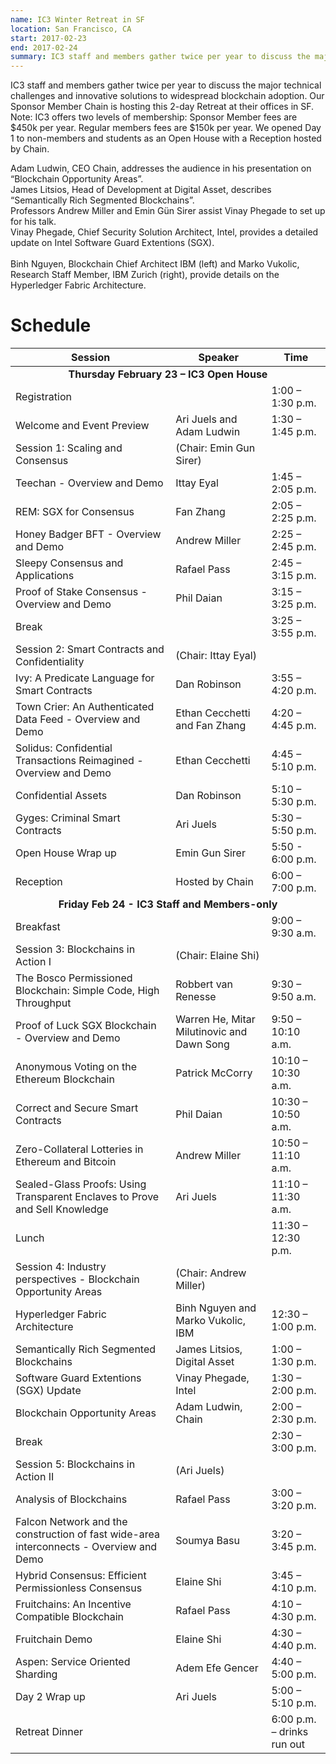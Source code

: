 ```yaml
---
name: IC3 Winter Retreat in SF
location: San Francisco, CA
start: 2017-02-23
end: 2017-02-24
summary: IC3 staff and members gather twice per year to discuss the major technical challenges and innovative solutions to widespread blockchain adoption. Our Sponsor Member Chain is hosting this 2-day Retreat at their offices in SF.
---
```


IC3 staff and members gather twice per year to discuss the major technical challenges and innovative solutions to widespread blockchain adoption.
Our Sponsor Member Chain is hosting this 2-day Retreat at their offices in SF.
Note: IC3 offers two levels of membership: Sponsor Member fees are $450k per year. Regular members fees are $150k per year.
We opened Day 1 to non-members and students as an Open House with a Reception hosted by Chain.

<div class="ui press-picture basic left floated segment">
    <img src="../images/events/retreat-SF-2017/image001.jpg" alt="" class="ui image"/>
    <div class="ui bottom attached message">
      Adam Ludwin, CEO Chain, addresses the audience in his presentation on “Blockchain Opportunity Areas”.
    </div>
</div>

<div class="ui press-picture basic left floated segment">
    <img src="../images/events/retreat-SF-2017/image002.jpg" alt="" class="ui image"/>
    <div class="ui bottom attached message">
      James Litsios, Head of Development at Digital Asset, describes “Semantically Rich Segmented Blockchains”.
    </div>
</div>

<div class="ui press-picture basic left floated segment">
    <img src="../images/events/retreat-SF-2017/image005.jpg" alt="" class="ui image"/>
    <div class="ui bottom attached message">
      Professors Andrew Miller and Emin Gün Sirer assist Vinay Phegade to set up for his talk.
    </div>
</div>

<div class="ui press-picture basic left floated segment">
    <img src="../images/events/retreat-SF-2017/image006.jpg" alt="" class="ui image"/>
    <div class="ui bottom attached message">
      Vinay Phegade, Chief Security Solution Architect, Intel, provides a detailed update on Intel Software Guard Extentions (SGX).
    </div>
</div>

<div class="ui press-picture-2 compact basic left floated segment">
  <div class="ui medium images">
    <img src="../images/events/retreat-SF-2017/image003.jpg" alt=""/>
    <img src="../images/events/retreat-SF-2017/image004.jpg" alt=""/>
  </div>
  <div class="ui bottom attached message">
    Binh Nguyen, Blockchain Chief Architect IBM (left) and Marko Vukolic, Research Staff Member, IBM Zurich (right), provide details on the Hyperledger Fabric Architecture.
  </div>
</div>

<div class="ui clearing horizontal divider">
  <i class="certificate icon"></i>
</div>

# Schedule

<table class="ui striped table">
<thead>
<tr>
<th>Session</th>
<th>Speaker</th>
<th>Time</th>
</tr>
</thead>
<tbody>
<tr>
<td colspan="3" style="text-align:center"><strong>Thursday February 23 – IC3 Open House</strong></td>
</tr>
<tr>
<td>Registration</td>
<td> </td>
<td>1:00 – 1:30 p.m.</td>
</tr>
<tr>
<td>Welcome and Event Preview</td>
<td>Ari Juels and Adam Ludwin</td>
<td>1:30 – 1:45 p.m.</td>
</tr>
<tr>
<td>Session 1: Scaling and Consensus  </td>
<td>(Chair: Emin Gun Sirer)</td>
<td> </td>
</tr>
<tr>
<td>Teechan - Overview and Demo</td>
<td>Ittay Eyal</td>
<td>1:45 – 2:05 p.m.</td>
</tr>
<tr>
<td>REM: SGX for Consensus</td>
<td>Fan Zhang</td>
<td>2:05 – 2:25 p.m.</td>
</tr>
<tr>
<td>Honey Badger BFT - Overview and Demo</td>
<td>Andrew Miller</td>
<td>2:25 – 2:45 p.m.</td>
</tr>
<tr>
<td>Sleepy Consensus and Applications</td>
<td>Rafael Pass</td>
<td>2:45 – 3:15 p.m.</td>
</tr>
<tr>
<td>Proof of Stake Consensus - Overview and Demo</td>
<td>Phil Daian</td>
<td>3:15 – 3:25 p.m.</td>
</tr>
<tr>
<td>Break</td>
<td> </td>
<td>3:25 – 3:55 p.m.</td>
</tr>
<tr>
<td>Session 2: Smart Contracts and Confidentiality</td>
<td>(Chair: Ittay Eyal)</td>
<td> </td>
</tr>
<tr>
<td>Ivy: A Predicate Language for Smart Contracts</td>
<td>Dan Robinson</td>
<td>3:55 – 4:20 p.m.</td>
</tr>
<tr>
<td>Town Crier: An Authenticated Data Feed - Overview and Demo</td>
<td>Ethan Cecchetti and Fan Zhang</td>
<td>4:20 – 4:45 p.m.</td>
</tr>
<tr>
<td>Solidus: Confidential Transactions Reimagined - Overview and Demo</td>
<td>Ethan Cecchetti</td>
<td>4:45 – 5:10 p.m.</td>
</tr>
<tr>
<td>Confidential Assets</td>
<td>Dan Robinson</td>
<td>5:10 – 5:30 p.m.</td>
</tr>
<tr>
<td>Gyges: Criminal Smart Contracts</td>
<td>Ari Juels</td>
<td>5:30 – 5:50 p.m.</td>
</tr>
<tr>
<td>Open House Wrap up</td>
<td>Emin Gun Sirer</td>
<td>5:50 - 6:00 p.m.</td>
</tr>
<tr>
<td>Reception</td>
<td>Hosted by Chain</td>
<td>6:00 – 7:00 p.m.</td>
</tr>
<tr>
<td colspan="3" style="text-align:center"><strong>Friday Feb 24 - IC3 Staff and Members-only</strong></td>
</tr>
<tr>
<td>Breakfast</td>
<td> </td>
<td>9:00 – 9:30 a.m.</td>
</tr>
<tr>
<td>Session 3: Blockchains in Action I</td>
<td>(Chair: Elaine Shi)</td>
<td> </td>
</tr>
<tr>
<td>The Bosco Permissioned Blockchain: Simple Code, High Throughput</td>
<td>Robbert van Renesse</td>
<td>9:30 – 9:50 a.m.</td>
</tr>
<tr>
<td>Proof of Luck SGX Blockchain - Overview and Demo</td>
<td>Warren He, Mitar Milutinovic and Dawn Song</td>
<td>9:50 – 10:10 a.m.</td>
</tr>
<tr>
<td>Anonymous Voting on the Ethereum Blockchain</td>
<td>Patrick McCorry</td>
<td>10:10 – 10:30 a.m.</td>
</tr>
<tr>
<td>Correct and Secure Smart Contracts</td>
<td>Phil Daian</td>
<td>10:30 – 10:50 a.m.</td>
</tr>
<tr>
<td>Zero-Collateral Lotteries in Ethereum and Bitcoin</td>
<td>Andrew Miller</td>
<td>10:50 – 11:10 a.m.</td>
</tr>
<tr>
<td>Sealed-Glass Proofs: Using Transparent Enclaves to Prove and Sell Knowledge</td>
<td>Ari Juels</td>
<td>11:10 – 11:30 a.m.</td>
</tr>
<tr>
<td>Lunch</td>
<td> </td>
<td>11:30 – 12:30 p.m.</td>
</tr>
<tr>
<td>Session 4: Industry perspectives - Blockchain Opportunity Areas</td>
<td>(Chair: Andrew Miller)</td>
<td> </td>
</tr>
<tr>
<td>Hyperledger Fabric Architecture</td>
<td>Binh Nguyen and Marko Vukolic, IBM</td>
<td>12:30 – 1:00 p.m.</td>
</tr>
<tr>
<td>Semantically Rich Segmented Blockchains</td>
<td>James Litsios, Digital Asset</td>
<td>1:00 – 1:30 p.m.</td>
</tr>
<tr>
<td>Software Guard Extentions (SGX) Update</td>
<td>Vinay Phegade, Intel</td>
<td>1:30 – 2:00 p.m.</td>
</tr>
<tr>
<td>Blockchain Opportunity Areas</td>
<td>Adam Ludwin, Chain</td>
<td>2:00 – 2:30 p.m.</td>
</tr>
<tr>
<td>Break </td>
<td> </td>
<td>2:30 – 3:00 p.m.</td>
</tr>
<tr>
<td>Session 5: Blockchains in Action II</td>
<td>(Ari Juels)</td>
<td> </td>
</tr>
<tr>
<td>Analysis of Blockchains</td>
<td>Rafael Pass</td>
<td>3:00 – 3:20 p.m.</td>
</tr>
<tr>
<td>Falcon Network and the construction of fast wide-area interconnects - Overview and Demo</td>
<td>Soumya Basu</td>
<td>3:20 – 3:45 p.m.</td>
</tr>
<tr>
<td>Hybrid Consensus: Efficient Permissionless Consensus</td>
<td>Elaine Shi</td>
<td>3:45 – 4:10 p.m.</td>
</tr>
<tr>
<td>Fruitchains: An Incentive Compatible Blockchain</td>
<td>Rafael Pass</td>
<td>4:10 – 4:30 p.m.</td>
</tr>
<tr>
<td>Fruitchain Demo</td>
<td>Elaine Shi</td>
<td>4:30 – 4:40 p.m.</td>
</tr>
<tr>
<td>Aspen: Service Oriented Sharding</td>
<td>Adem Efe Gencer</td>
<td>4:40 – 5:00 p.m.</td>
</tr>
<tr>
<td>Day 2 Wrap up</td>
<td>Ari Juels</td>
<td>5:00 – 5:10 p.m.</td>
</tr>
<tr>
<td>Retreat Dinner</td>
<td> </td>
<td>6:00 p.m. – drinks run out</td>
</tr>
</tbody>
</table>
